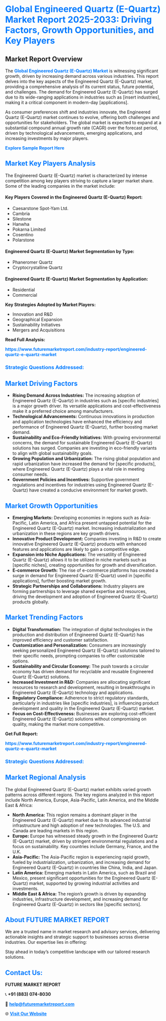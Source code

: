 <h1 style="color: #007BFF;">Global Engineered Quartz (E-Quartz) Market Report 2025-2033: Driving Factors, Growth Opportunities, and Key Players</h1>

<section id="overview">
<h2>Market Report Overview</h2>
<p>The <a href="https://www.futuremarketreport.com/industry-report/engineered-quartz-e-quartz-market" style="color: #007BFF; text-decoration: none;"><strong>Global Engineered Quartz (E-Quartz) Market</strong></a> is witnessing significant growth, driven by increasing demand across various industries. This report delves into the key aspects of the Engineered Quartz (E-Quartz) market, providing a comprehensive analysis of its current status, future potential, and challenges. The demand for Engineered Quartz (E-Quartz) has surged due to its wide-ranging applications in industries such as [insert industries], making it a critical component in modern-day [applications].</p>
<p>As consumer preferences shift and industries innovate, the Engineered Quartz (E-Quartz) market continues to evolve, offering both challenges and opportunities for stakeholders. The global market is expected to expand at a substantial compound annual growth rate (CAGR) over the forecast period, driven by technological advancements, emerging applications, and increasing investments by major players.</p>
</section>

<section id="overview">
<p><a href="https://www.futuremarketreport.com/request-sample/reportId=57831" style="color: #007BFF; text-decoration: none;"><strong>Explore Sample Report Here</strong></a></p>
</section>

<section id="key-players">
<h2 style="color: #007BFF;">Market Key Players Analysis</h2>
<p>The Engineered Quartz (E-Quartz) market is characterized by intense competition among key players striving to capture a larger market share. Some of the leading companies in the market include:</p>
<h4>Key Players Covered in the Engineered Quartz (E-Quartz) Report:</h4>
<ul><li>Caesarstone Spot-Yam Ltd.</li><li>Cambria</li><li>Silestone</li><li>Hanwha</li><li>Pokarna Limited</li><li>Cosentino</li><li>Polarstone</li></ul>
<h4>Engineered Quartz (E-Quartz) Market Segmentation by Type:</h4>
<ul><li>Phaneromer Quartz</li><li>Cryptocrystalline Quartz</li></ul>

<h4>Engineered Quartz (E-Quartz) Market Segmentation by Application:</h4>
<ul><li>Residential</li><li>Commercial</li></ul>
<p><strong>Key Strategies Adopted by Market Players:</strong></p>
<ul>
<li>Innovation and R&D</li>
<li>Geographical Expansion</li>
<li>Sustainability Initiatives</li>
<li>Mergers and Acquisitions</li>
</ul>
</section>

<section>
<p><strong>Read Full Analysis: </strong></p><a href="https://www.futuremarketreport.com/industry-report/engineered-quartz-e-quartz-market" style="color: #007BFF; text-decoration: none;"><strong>https://www.futuremarketreport.com/industry-report/engineered-quartz-e-quartz-market</strong></a>
<h3 style="color: #007BFF;">Strategic Questions Addressed:</h3>
</section>

<section id="driving-factors">
<h2 style="color: #007BFF;">Market Driving Factors</h2>
<ul>
<li><strong>Rising Demand Across Industries:</strong> The increasing adoption of Engineered Quartz (E-Quartz) in industries such as [specific industries] is a major growth driver. Its versatile applications and cost-effectiveness make it a preferred choice among manufacturers.</li>
<li><strong>Technological Advancements:</strong> Continuous innovations in production and application technologies have enhanced the efficiency and performance of Engineered Quartz (E-Quartz), further boosting market demand.</li>
<li><strong>Sustainability and Eco-Friendly Initiatives:</strong> With growing environmental concerns, the demand for sustainable Engineered Quartz (E-Quartz) solutions has surged. Companies are investing in eco-friendly variants to align with global sustainability goals.</li>
<li><strong>Growing Population and Urbanization:</strong> The rising global population and rapid urbanization have increased the demand for [specific products], where Engineered Quartz (E-Quartz) plays a vital role in meeting consumer needs.</li>
<li><strong>Government Policies and Incentives:</strong> Supportive government regulations and incentives for industries using Engineered Quartz (E-Quartz) have created a conducive environment for market growth.</li>
</ul>
</section>

<section id="growth-opportunities">
<h2 style="color: #007BFF;">Market Growth Opportunities</h2>
<ul>
<li><strong>Emerging Markets:</strong> Developing economies in regions such as Asia-Pacific, Latin America, and Africa present untapped potential for the Engineered Quartz (E-Quartz) market. Increasing industrialization and urbanization in these regions are key growth drivers.</li>
<li><strong>Innovative Product Development:</strong> Companies investing in R&D to create innovative Engineered Quartz (E-Quartz) products with enhanced features and applications are likely to gain a competitive edge.</li>
<li><strong>Expansion into Niche Applications:</strong> The versatility of Engineered Quartz (E-Quartz) allows it to be utilized in niche markets such as [specific niches], creating opportunities for growth and diversification.</li>
<li><strong>E-commerce Growth:</strong> The rise of e-commerce platforms has created a surge in demand for Engineered Quartz (E-Quartz) used in [specific applications], further boosting market growth.</li>
<li><strong>Strategic Partnerships and Collaborations:</strong> Industry players are forming partnerships to leverage shared expertise and resources, driving the development and adoption of Engineered Quartz (E-Quartz) products globally.</li>
</ul>
</section>

<section id="trending-factors">
<h2 style="color: #007BFF;">Market Trending Factors</h2>
<ul>
<li><strong>Digital Transformation:</strong> The integration of digital technologies in the production and distribution of Engineered Quartz (E-Quartz) has improved efficiency and customer satisfaction.</li>
<li><strong>Customization and Personalization:</strong> Consumers are increasingly seeking personalized Engineered Quartz (E-Quartz) solutions tailored to their specific needs, prompting companies to offer customizable options.</li>
<li><strong>Sustainability and Circular Economy:</strong> The push towards a circular economy has driven demand for recyclable and reusable Engineered Quartz (E-Quartz) solutions.</li>
<li><strong>Increased Investment in R&D:</strong> Companies are allocating significant resources to research and development, resulting in breakthroughs in Engineered Quartz (E-Quartz) technology and applications.</li>
<li><strong>Regulatory Compliance:</strong> Adherence to strict regulatory standards, particularly in industries like [specific industries], is influencing product development and quality in the Engineered Quartz (E-Quartz) market.</li>
<li><strong>Focus on Cost-Effectiveness:</strong> Businesses are exploring cost-efficient Engineered Quartz (E-Quartz) solutions without compromising on quality, making the market more competitive.</li>
</ul>
</section>

<section>
<p><strong>Get Full Report: </strong></p><a href="https://www.futuremarketreport.com/industry-report/engineered-quartz-e-quartz-market" style="color: #007BFF; text-decoration: none;"><strong>https://www.futuremarketreport.com/industry-report/engineered-quartz-e-quartz-market</strong></a>
<h3 style="color: #007BFF;">Strategic Questions Addressed:</h3>
</section>


<section id="regional-analysis">
<h2 style="color: #007BFF;">Market Regional Analysis</h2>
<p>The global Engineered Quartz (E-Quartz) market exhibits varied growth patterns across different regions. The key regions analyzed in this report include North America, Europe, Asia-Pacific, Latin America, and the Middle East & Africa:</p>
<ul>
<li><strong>North America:</strong> This region remains a dominant player in the Engineered Quartz (E-Quartz) market due to its advanced industrial infrastructure and high adoption of new technologies. The U.S. and Canada are leading markets in this region.</li>
<li><strong>Europe:</strong> Europe has witnessed steady growth in the Engineered Quartz (E-Quartz) market, driven by stringent environmental regulations and a focus on sustainability. Key countries include Germany, France, and the U.K.</li>
<li><strong>Asia-Pacific:</strong> The Asia-Pacific region is experiencing rapid growth, fueled by industrialization, urbanization, and increasing demand for Engineered Quartz (E-Quartz) in countries like China, India, and Japan.</li>
<li><strong>Latin America:</strong> Emerging markets in Latin America, such as Brazil and Mexico, present significant opportunities for the Engineered Quartz (E-Quartz) market, supported by growing industrial activities and investments.</li>
<li><strong>Middle East & Africa:</strong> The region’s growth is driven by expanding industries, infrastructure development, and increasing demand for Engineered Quartz (E-Quartz) in sectors like [specific sectors].</li>
</ul>
</section>

<footer>
<h2 style="color: #007BFF;">About FUTURE MARKET REPORT</h2>
<p>We are a trusted name in market research and advisory services, delivering actionable insights and strategic support to businesses across diverse industries. Our expertise lies in offering:</p>

<p>Stay ahead in today’s competitive landscape with our tailored research solutions.</p>

<h2 style="color: #007BFF;">Contact Us:</h2>
<p><strong>FUTURE MARKET REPORT</strong></p>
<p>📞 <strong>+91 (883) 074-8030</strong></p>
<p>📧 <strong><a href="mailto:help@futuremarketreport.com" style="color: #007BFF;">help@futuremarketreport.com</a></strong></p>
<p>🌐 <strong><a href="https://www.futuremarketreport.com/" style="color: #007BFF;">Visit Our Website</a></strong></p>
</footer>